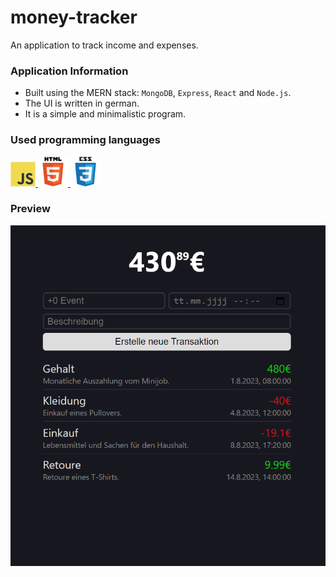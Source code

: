 # money-tracker
An application to track income and expenses.

### Application Information
* Built using the MERN stack: `MongoDB`, `Express`, `React` and `Node.js`.
* The UI is written in german.
* It is a simple and minimalistic program.

<h3 align="left">Used programming languages</h3>
<a href="https://developer.mozilla.org/en-US/docs/Web/JavaScript" target="_blank" rel="noreferrer"> <img src="https://raw.githubusercontent.com/devicons/devicon/master/icons/javascript/javascript-original.svg" alt="javascript" width="40" height="40"/> </a>
<a href="https://www.w3.org/html/" target="_blank" rel="noreferrer"> <img src="https://raw.githubusercontent.com/devicons/devicon/master/icons/html5/html5-original-wordmark.svg" alt="html5" width="48" height="48"/> </a>
<a href="https://www.w3schools.com/css/" target="_blank" rel="noreferrer"> <img src="https://raw.githubusercontent.com/devicons/devicon/master/icons/css3/css3-original-wordmark.svg" alt="css3" width="48" height="48"/> </a>

### Preview
<img align="left" alt="Coding" width="600" src="./anwendungsbeispiel.png">
